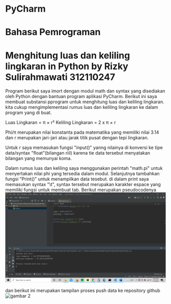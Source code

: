 # PyCharm
# Bahasa Pemrograman

# Menghitung luas dan keliling lingkaran in Python by Rizky Sulirahmawati 312110247
Program berikut saya imort dengan modul math dan syntax yang disediakan oleh Python dengan bantuan program aplikasi PyCharm.
Berikut ini saya membuat substansi pprogram untuk menghitung luas dan keliling lingkaran. kita cukup mengimplementasi rumus luas dan keliling lingkaran ke dalam program yang di buat.

Luas Lingkaran     = π × r²
Keliling Lingkaran = 2 x π × r

Phi/π merupakan nilai konstanta pada matematika yang memiliki nilai 3.14 dan r merupakan jari-jari atau jarak titik pusat dengan tepi lingkaran.

Untuk r saya memasukan fungsi "input()" yanng nilainya di konversi ke tipe data/syntax "float"(bilangan riil) karena tie data tersebut menyatakan bilangan yang memunyai koma.

Dalam rumus luas dan keliling saya menggunakan perintah "math.pi" untuk menyertakan nilai phi yang tersedia dalam modul.
Selanjutnya tambahkan fungsi "Print()" untuk menampilkan data tesebut. di dalam print saya memasukan syntax "\t", syntax tersebut merupakan karakter espace yang memiliki fungsi untuk membuat tab.
Berikut merupakan pseudocodenya
![gambar 1](screenshot/ss1.png)

dan berikut ini merupakan tampilan proses push data ke repository github
![gambar 2](screenshoot/ss2.png)